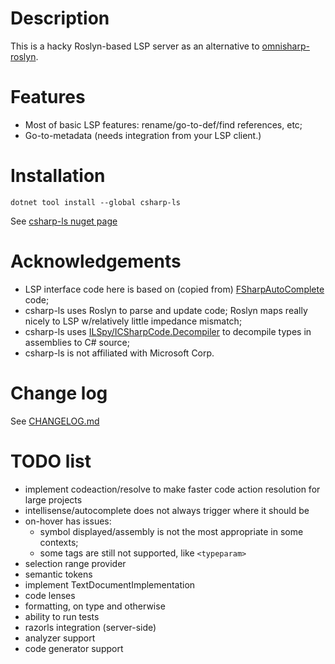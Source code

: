 # Description
This is a hacky Roslyn-based LSP server as an alternative to 
[omnisharp-roslyn](https://github.com/OmniSharp/omnisharp-roslyn).

# Features
- Most of basic LSP features: rename/go-to-def/find references, etc;
- Go-to-metadata (needs integration from your LSP client.)

# Installation
`dotnet tool install --global csharp-ls`

See [csharp-ls nuget page](https://www.nuget.org/packages/csharp-ls/)

# Acknowledgements
- LSP interface code here is based on (copied from)  [FSharpAutoComplete](https://github.com/fsharp/FsAutoComplete) code;
- csharp-ls uses Roslyn to parse and update code; Roslyn maps really nicely to LSP w/relatively little impedance mismatch;
- csharp-ls uses [ILSpy/ICSharpCode.Decompiler](https://github.com/icsharpcode/ILSpy) to decompile types in assemblies to C# source;
- csharp-ls is not affiliated with Microsoft Corp.

# Change log
See [CHANGELOG.md](CHANGELOG.md)

# TODO list
 - implement codeaction/resolve to make faster code action resolution for large projects
 - intellisense/autocomplete does not always trigger where it should be
 - on-hover has issues:
    - symbol displayed/assembly is not the most appropriate in some contexts; 
    - some tags are still not supported, like `<typeparam>`
 - selection range provider
 - semantic tokens
 - implement TextDocumentImplementation
 - code lenses
 - formatting, on type and otherwise
 - ability to run tests
 - razorls integration (server-side)
 - analyzer support
 - code generator support
